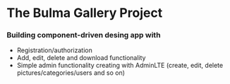 # The Bulma Gallery Project
### Building component-driven desing app with 

* Registration/authorization
* Add, edit, delete and download functionality
* Simple admin functionality creating with AdminLTE (create, edit, delete pictures/categories/users and so on)
